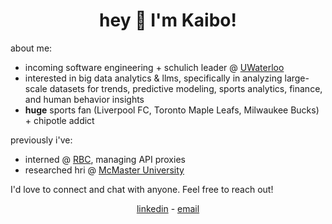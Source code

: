 <h1 align="center">hey 👋 I'm Kaibo!</h1>

<p>about me:</p>
<ul>
  <li>incoming software engineering + schulich leader @ <a href="https://uwaterloo.ca" target="_blank">UWaterloo</a></li>
  <li>interested in big data analytics & llms, specifically in analyzing large-scale datasets for trends, predictive modeling, sports analytics, finance, and human behavior insights</li>
  <li><b>huge</b> sports fan (Liverpool FC, Toronto Maple Leafs, Milwaukee Bucks) + chipotle addict</li>
</ul>

<p>previously i've:</p>
<ul>
  <li>interned @ <a href="https://www.rbc.com/" target="_blank">RBC</a>, managing API proxies</li>
  <li>researched hri @ <a href="https://www.mcmaster.ca/" target="_blank">McMaster University</a></li>
</ul>

<p>I'd love to connect and chat with anyone. Feel free to reach out!</p>

<div align="center">
  <a href="https://www.linkedin.com/in/kaibo88/" target="_blank">linkedin</a>
  <span> - </span>
  <a href="mailto:kaibo.huang@outlook.com">email</a>
</div>
